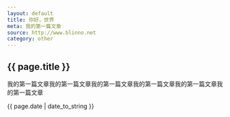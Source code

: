 ```yaml
---
layout: default
title: 你好，世界
meta: 我的第一篇文章
source: http://www.blinno.net
category: other
---
```

<h2>{{ page.title }}</h2>
<p>我的第一篇文章我的第一篇文章我的第一篇文章我的第一篇文章我的第一篇文章我的第一篇文章</p>
<p>{{ page.date | date_to_string }}</p>